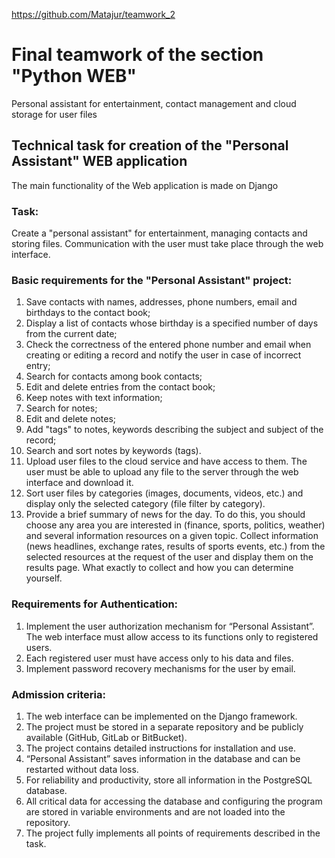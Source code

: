 https://github.com/Matajur/teamwork_2

# Final teamwork of the section "Python WEB"

Personal assistant for entertainment, contact management and cloud storage for user files

## Technical task for creation of the "Personal Assistant" WEB application

The main functionality of the Web application is made on Django

### Task:

Create a "personal assistant" for entertainment, managing contacts and storing files. Communication with the user must take place through the web interface.

### Basic requirements for the "Personal Assistant" project:

1.  Save contacts with names, addresses, phone numbers, email and birthdays to the contact book;
2.  Display a list of contacts whose birthday is a specified number of days from the current date;
3.  Check the correctness of the entered phone number and email when creating or editing a record and notify the user in case of incorrect entry;
4.  Search for contacts among book contacts;
5.  Edit and delete entries from the contact book;
6.  Keep notes with text information;
7.  Search for notes;
8.  Edit and delete notes;
9.  Add "tags" to notes, keywords describing the subject and subject of the record;
10. Search and sort notes by keywords (tags).
11. Upload user files to the cloud service and have access to them. The user must be able to upload any file to the server through the web interface and download it.
12. Sort user files by categories (images, documents, videos, etc.) and display only the selected category (file filter by category).
13. Provide a brief summary of news for the day. To do this, you should choose any area you are interested in (finance, sports, politics, weather) and several information resources on a given topic. Collect information (news headlines, exchange rates, results of sports events, etc.) from the selected resources at the request of the user and display them on the results page. What exactly to collect and how you can determine yourself.

### Requirements for Authentication:

1.  Implement the user authorization mechanism for “Personal Assistant”. The web interface must allow access to its functions only to registered users.
2.  Each registered user must have access only to his data and files.
3.  Implement password recovery mechanisms for the user by email.

### Admission criteria:

1.  The web interface can be implemented on the Django framework.
2.  The project must be stored in a separate repository and be publicly available (GitHub, GitLab or BitBucket).
3.  The project contains detailed instructions for installation and use.
4.  “Personal Assistant” saves information in the database and can be restarted without data loss.
5.  For reliability and productivity, store all information in the PostgreSQL database.
6.  All critical data for accessing the database and configuring the program are stored in variable environments and are not loaded into the repository.
7.  The project fully implements all points of requirements described in the task.
